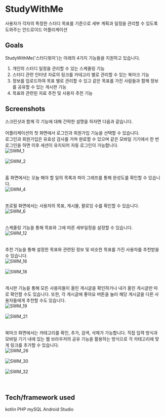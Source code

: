 # StudyWithMe
사용자가 각자의 특정한 스터디 목표를 기준으로 세부 계획과 일정을 관리할 수 있도록 도와주는 안드로이드 어플리케이션

## Goals
StudyWithMe('스터디윗미')는 아래의 4가지 기능들을 지원하고 있습니다.
1. 개인의 스터디 일정을 관리할 수 있는 스케줄링 기능 <br>
2. 스터디 관련 인터넷 자료의 링크를 카테고리 별로 관리할 수 있는 북마크 기능 <br>
3. 정보를 업로드하여 목표 별로 관리할 수 있고 같은 목표를 가진 사람들과 함께 정보를 공유할 수 있는 게시판 기능 <br>
4. 목표와 관련된 자료 추천 및 사용자 추천 기능<br>

## Screenshots
스크린샷과 함께 각 기능에 대해 간략한 설명을 하자면 다음과 같습니다.<br>
<br>
어플리케이션의 첫 화면에서 로그인과 회원가입 기능을 선택할 수 있습니다. <br>
로그인과 회원가입은 유효성 검사를 거쳐 완료할 수 있으며 같은 모바일 기기에서 한 번 로그인을 하면 이후 세션이 유지되어 자동 로그인이 가능합니다. <br>
![SWM_1](./readme_images/SWM_1.png)
<br>
<br>
![SWM_2](./readme_images/SWM_2.png)
<br>
<br>
<br>
홈 화면에서는 오늘 해야 할 일의 목록과 파이 그래프를 통해 완성도를 확인할 수 있습니다.<br>
![SWM_4](./readme_images/SWM_4.png)
<br>
<br>
<br>
프로필 화면에서는 사용자의 목표, 게시물, 팔로잉 수를 확인할 수 있습니다.<br>
![SWM_6](./readme_images/SWM_6.png)
<br>
<br>
<br>
스케줄링 기능을 통해 목표와 그에 따른 세부일정을 설정할 수 있습니다.<br>
![SWM_12](./readme_images/SWM_12.png)
<br>
<br>
<br>
추천 기능을 통해 설정한 목표와 관련된 정보 및 비슷한 목표를 가진 사용자를 추천받을 수 있습니다.<br>
![SWM_16](./readme_images/SWM_16.png)
<br>
<br>
![SWM_18](./readme_images/SWM_18.png)
<br>
<br>
<br>
게시판 기능을 통해 모든 사용자들이 올린 게시글을 확인하거나 내가 올린 게시글만 따로 확인할 수도 있습니다. 또한, 각 게시글에 좋아요 버튼을 눌러 해당 게시글을 다른 사용자들에게 추천할 수도 있습니다.<br>
![SWM_19](./readme_images/SWM_19.png)
<br>
<br>
![SWM_21](./readme_images/SWM_21.png)
<br>
<br>
<br>
북마크 화면에서는 카테고리를 확인, 추가, 검색, 삭제가 가능합니다. 직접 입력 방식과 모바일 기기 내에 있는 웹 브라우저의 공유 기능을 활용하는 방식으로 각 카테고리에 맞게 링크를 추가할 수 있습니다.<br>
![SWM_26](./readme_images/SWM_26.png)
<br>
<br>
![SWM_30](./readme_images/SWM_30.png)
<br>
<br>
![SWM_32](./readme_images/SWM_32.png)
<br>
<br>
<br>


## Tech/framework used
kotlin
PHP
mySQL
Android Studio
